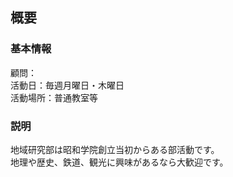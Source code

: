 ## 概要
### 基本情報
顧問：<br>
活動日：毎週月曜日・木曜日<br>
活動場所：普通教室等<br>
### 説明
地域研究部は昭和学院創立当初からある部活動です。  
地理や歴史、鉄道、観光に興味があるなら大歓迎です。   
